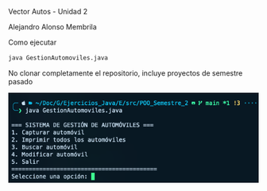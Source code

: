 Vector Autos - Unidad 2

Alejandro Alonso Membrila

Como ejecutar
```bash
java GestionAutomoviles.java
```










No clonar completamente el repositorio, incluye proyectos de semestre pasado 

![img](test.png)